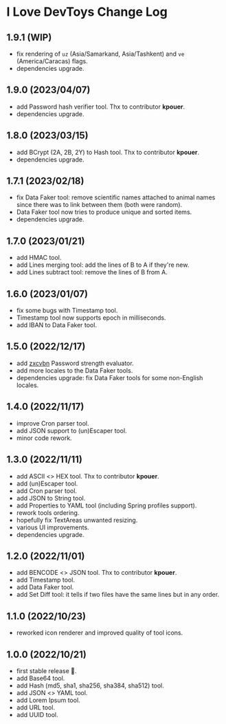 # I Love DevToys Change Log

## 1.9.1 (WIP)
* fix rendering of `uz` (Asia/Samarkand, Asia/Tashkent) and `ve` (America/Caracas) flags.
* dependencies upgrade.

## 1.9.0 (2023/04/07)
* add Password hash verifier tool. Thx to contributor **kpouer**.
* dependencies upgrade.

## 1.8.0 (2023/03/15)
* add BCrypt (2A, 2B, 2Y) to Hash tool. Thx to contributor **kpouer**.
* dependencies upgrade.

## 1.7.1 (2023/02/18)
* fix Data Faker tool: remove scientific names attached to animal names since there was to link between them (both were random).
* Data Faker tool now tries to produce unique and sorted items.
* dependencies upgrade.

## 1.7.0 (2023/01/21)
* add HMAC tool.
* add Lines merging tool: add the lines of B to A if they're new.
* add Lines subtract tool: remove the lines of B from A.

## 1.6.0 (2023/01/07)
* fix some bugs with Timestamp tool. 
* Timestamp tool now supports epoch in milliseconds.
* add IBAN to Data Faker tool.

## 1.5.0 (2022/12/17)
* add [zxcvbn](https://github.com/nulab/zxcvbn4j) Password strength evaluator.
* add more locales to the Data Faker tools.
* dependencies upgrade: fix Data Faker tools for some non-English locales.

## 1.4.0 (2022/11/17)
* improve Cron parser tool.
* add JSON support to (un)Escaper tool.
* minor code rework.

## 1.3.0 (2022/11/11)
* add ASCII <> HEX tool. Thx to contributor **kpouer**.
* add (un)Escaper tool.
* add Cron parser tool.
* add JSON to String tool.
* add Properties to YAML tool (including Spring profiles support).
* rework tools ordering.
* hopefully fix TextAreas unwanted resizing.
* various UI improvements.
* dependencies upgrade.

## 1.2.0 (2022/11/01)
* add BENCODE <> JSON tool. Thx to contributor **kpouer**.
* add Timestamp tool.
* add Data Faker tool.
* add Set Diff tool: it tells if two files have the same lines but in any order.

## 1.1.0 (2022/10/23)
* reworked icon renderer and improved quality of tool icons.

## 1.0.0 (2022/10/21)
* first stable release 🎉.
* add Base64 tool.
* add Hash (md5, sha1, sha256, sha384, sha512) tool.
* add JSON <> YAML tool.
* add Lorem Ipsum tool.
* add URL tool.
* add UUID tool.
